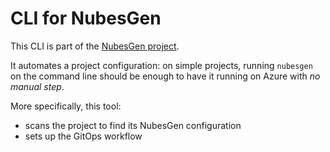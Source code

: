 # CLI for NubesGen

This CLI is part of the [NubesGen project](https://nubesgen.com).

It automates a project configuration: on simple projects,
running `nubesgen` on the command line should be enough
to have it running on Azure with *no manual step*.

More specifically, this tool:
- scans the project to find its NubesGen configuration
- sets up the GitOps workflow
